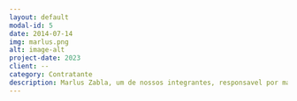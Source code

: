 ```yaml
---
layout: default
modal-id: 5
date: 2014-07-14
img: marlus.png
alt: image-alt
project-date: 2023
client: --
category: Contratante 
description: Marlus Zabla, um de nossos integrantes, responsavel por manter e contratar parcerias de empresas, eventos e games para o programa. 
---
```

